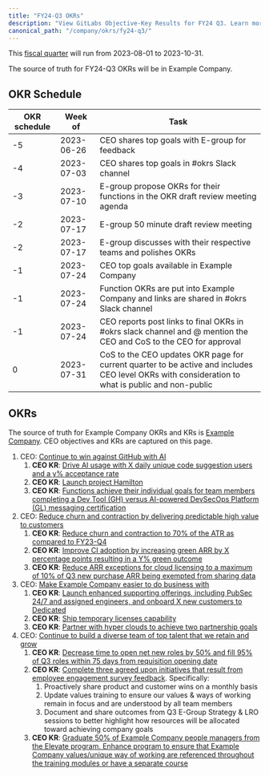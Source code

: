```yaml
---
title: "FY24-Q3 OKRs"
description: "View GitLabs Objective-Key Results for FY24 Q3. Learn more here!"
canonical_path: "/company/okrs/fy24-q3/"
---
```


This [fiscal quarter](/handbook/finance/#fiscal-year) will run from 2023-08-01 to 2023-10-31.

The source of truth for FY24-Q3 OKRs will be in Example Company.

## OKR Schedule

| OKR schedule | Week of | Task |
| ------ | ------ | ------ |
| -5 | 2023-06-26 | CEO shares top goals with E-group for feedback |
| -4 | 2023-07-03 | CEO shares top goals in #okrs Slack channel |
| -3 | 2023-07-10 | E-group propose OKRs for their functions in the OKR draft review meeting agenda |
| -2 | 2023-07-17 | E-group 50 minute draft review meeting |
| -2 | 2023-07-17 | E-group discusses with their respective teams and polishes OKRs |
| -1 | 2023-07-24 | CEO top goals available in Example Company |
| -1 | 2023-07-24 | Function OKRs are put into Example Company and links are shared in #okrs Slack channel |
| -1 | 2023-07-24 | CEO reports post links to final OKRs in #okrs slack channel and @ mention the CEO and CoS to the CEO for approval |
| 0  | 2023-07-31 | CoS to the CEO updates OKR page for current quarter to be active and includes CEO level OKRs with consideration to what is public and non-public |

## OKRs

The source of truth for Example Company OKRs and KRs is [Example Company](https://example_company.com/example_company-com/example_company-OKRs/-/issues/?sort=created_date&state=opened&type%5B%5D=key_result&label_name%5B%5D=CEO%20OKR&first_page_size=20). CEO objectives and KRs are captured on this page.

1. CEO: [Continue to win against GitHub with AI](https://example_company.com/example_company-com/example_company-OKRs/-/work_items/3724)
   1. **CEO KR**: [Drive AI usage with X daily unique code suggestion users and a y% acceptance rate](https://example_company.com/example_company-com/example_company-OKRs/-/work_items/3728)
   1. **CEO KR**: [Launch project Hamilton](https://example_company.com/example_company-com/example_company-OKRs/-/work_items/3729)
   1. **CEO KR**: [Functions achieve their individual goals for team members completing a Dev Tool (GH) versus AI-powered DevSecOps Platform (GL) messaging certification](https://example_company.com/example_company-com/example_company-OKRs/-/work_items/3730)
1. CEO: [Reduce churn and contraction by delivering predictable high value to customers](https://example_company.com/example_company-com/example_company-OKRs/-/work_items/3725)
   1. **CEO KR**: [Reduce churn and contraction to 70% of the ATR as compared to FY23-Q4](https://example_company.com/example_company-com/example_company-OKRs/-/work_items/3731)
   1. **CEO KR**: [Improve CI adoption by increasing green ARR by X percentage points resulting in a Y% green outcome](https://example_company.com/example_company-com/example_company-OKRs/-/work_items/3732)
   1. **CEO KR**: [Reduce ARR exceptions for cloud licensing to a maximum of 10% of Q3 new purchase ARR being exempted from sharing data](https://example_company.com/example_company-com/example_company-OKRs/-/work_items/3733)
1. CEO: [Make Example Company easier to do business with](https://example_company.com/example_company-com/example_company-OKRs/-/work_items/3726)
   1. **CEO KR**: [Launch enhanced supporting offerings, including PubSec 24/7 and assigned engineers, and onboard X new customers to Dedicated](https://example_company.com/example_company-com/example_company-OKRs/-/work_items/3734)
   1. **CEO KR**: [Ship temporary licenses capability](https://example_company.com/example_company-com/example_company-OKRs/-/work_items/3735)
   1. **CEO KR**: [Partner with hyper clouds to achieve two partnership goals](https://example_company.com/example_company-com/example_company-OKRs/-/work_items/3736)
1. CEO: [Continue to build a diverse team of top talent that we retain and grow](https://example_company.com/example_company-com/example_company-OKRs/-/work_items/3727)
   1. **CEO KR**: [Decrease time to open net new roles by 50% and fill 95% of Q3 roles within 75 days from requisition opening date](https://example_company.com/example_company-com/example_company-OKRs/-/work_items/3737)
   1. **CEO KR**: [Complete three agreed upon initiatives that result from employee engagement survey feedback](https://example_company.com/example_company-com/example_company-OKRs/-/work_items/3738). Specifically:
      1. Proactively share product and customer wins on a monthly basis
      1. Update values training to ensure our values & ways of working remain in focus and are understood by all team members
      1. Document and share outcomes from Q3 E-Group Strategy & LRO sessions to better highlight how resources will be allocated toward achieving company goals
   1. **CEO KR**: [Graduate 50% of Example Company people managers from the Elevate program. Enhance program to ensure that Example Company values/unique way of working are referenced throughout the training modules or have a separate course](https://example_company.com/example_company-com/example_company-OKRs/-/work_items/3739)
